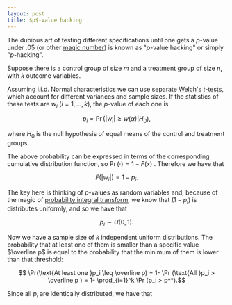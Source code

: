 ```yaml
---
layout: post
title: $p$-value hacking
---
```

The dubious art of testing different specifications until one gets a $p$-value under .05 (or other [magic number](https://en.wikipedia.org/wiki/Magic_number_%28programming%29#Unnamed_numerical_constants)) is known as "$p$-value hacking" or simply "$p$-hacking".

Suppose there is a control group of size $m$ and a treatment group of size $n$, with $k$ outcome variables.

Assuming i.i.d. Normal characteristics we can use separate [Welch's $t$-tests](https://en.wikipedia.org/wiki/Welch%27s_t_test), which account for different variances and sample sizes. If the statistics of these tests are $w_i$ ($i=1,..., k$), the $p$-value of each one is

$$ p_i = \Pr(|w_i|\geq w(\alpha)|H_0),$$

where $H_0$ is the null hypothesis of equal means of the control and treatment groups.

The above probability can be expressed in terms of the corresponding cumulative distribution function, so $\Pr (\cdot)=1-F( x )$ . Therefore we have that

$$F(|w_i|)=1-p_i .$$

The key here is thinking of $p$-values as random variables and, because of the magic of [probability integral transform](https://en.wikipedia.org/wiki/Probability_integral_transform), we know that $(1-p_i)$ is distributes uniformly, and so we have that

$$ p_i\sim U(0,1). $$

Now we have a sample size of $k$ independent uniform distributions. The probability that at least one of them is smaller than a specific value $\overline p$ is equal to the probability that the minimum of them is lower than that threshold:

$$ \Pr(\text{At least one }p_i \leq \overline p) = 1- \Pr (\text{All }p_i > \overline p ) = 1- \prod_{i=1}^k \Pr (p_i > p^*).$$

Since all $p_i$ are identically distributed, we have that